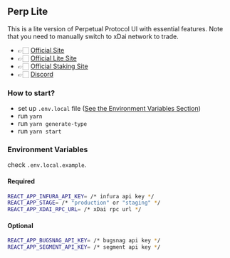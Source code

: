 ## Perp Lite

This is a lite version of Perpetual Protocol UI with essential features. Note that you need to manually switch to xDai network to trade.

-   👉🏻 [Official Site](https://perp.exchange)
-   👉🏻 [Official Lite Site](https://lite.perp.exchange)
-   👉🏻 [Official Staking Site](https://staking.perp.exchange)
-   👉🏻 [Discord](https://discord.com/invite/mYKKRTn)

### How to start?

-   set up `.env.local` file ([See the Environment Variables Section](#environment-variables))
-   run `yarn`
-   run `yarn generate-type`
-   run `yarn start`

### Environment Variables

check `.env.local.example`.

#### Required

```sh
REACT_APP_INFURA_API_KEY= /* infura api key */
REACT_APP_STAGE= /* "production" or "staging" */
REACT_APP_XDAI_RPC_URL= /* xDai rpc url */
```

#### Optional

```sh
REACT_APP_BUGSNAG_API_KEY= /* bugsnag api key */
REACT_APP_SEGMENT_API_KEY= /* segment api key */
```
